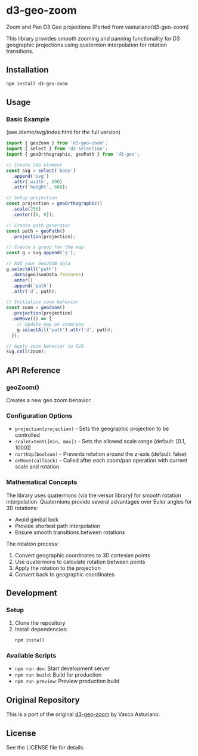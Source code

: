 # d3-geo-zoom

Zoom and Pan D3 Geo projections (Ported from vasturiano/d3-geo-zoom)

This library provides smooth zooming and panning functionality for D3 geographic projections using quaternion interpolation for rotation transitions.

## Installation

```bash
npm install d3-geo-zoom
```

## Usage

### Basic Example

(see /demo/svg/index.html for the full version) 

```javascript
import { geoZoom } from 'd3-geo-zoom';
import { select } from 'd3-selection';
import { geoOrthographic, geoPath } from 'd3-geo';

// Create SVG element
const svg = select('body')
  .append('svg')
  .attr('width', 800)
  .attr('height', 600);

// Setup projection
const projection = geoOrthographic()
  .scale(250)
  .center([0, 0]);

// Create path generator
const path = geoPath()
  .projection(projection);

// Create a group for the map
const g = svg.append('g');

// Add your GeoJSON data
g.selectAll('path')
  .data(geoJsonData.features)
  .enter()
  .append('path')
  .attr('d', path);

// Initialize zoom behavior
const zoom = geoZoom()
  .projection(projection)
  .onMove(() => {
    // Update map on zoom/pan
    g.selectAll('path').attr('d', path);
  });

// Apply zoom behavior to SVG
svg.call(zoom);
```

## API Reference

### geoZoom()

Creates a new geo zoom behavior.

### Configuration Options

* `projection(projection)` - Sets the geographic projection to be controlled
* `scaleExtent([min, max])` - Sets the allowed scale range (default: [0.1, 1000])
* `northUp(boolean)` - Prevents rotation around the z-axis (default: false)
* `onMove(callback)` - Called after each zoom/pan operation with current scale and rotation

### Mathematical Concepts

The library uses quaternions (via the versor library) for smooth rotation interpolation. Quaternions provide several advantages over Euler angles for 3D rotations:

* Avoid gimbal lock
* Provide shortest path interpolation
* Ensure smooth transitions between rotations

The rotation process:
1. Convert geographic coordinates to 3D cartesian points
2. Use quaternions to calculate rotation between points
3. Apply the rotation to the projection
4. Convert back to geographic coordinates

## Development

### Setup

1. Clone the repository
2. Install dependencies:
   ```bash
   npm install
   ```

### Available Scripts

- `npm run dev`: Start development server
- `npm run build`: Build for production
- `npm run preview`: Preview production build

## Original Repository

This is a port of the original [d3-geo-zoom](https://github.com/vasturiano/d3-geo-zoom) by Vasco Asturiano.

## License

See the LICENSE file for details.
 
